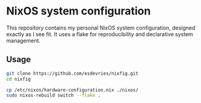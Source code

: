 # NixOS system configuration
This repository contains my personal NixOS system configuration, designed exactly as I see fit. It uses a flake for reproducibility and declarative system management.

## Usage
```bash
git clone https://github.com/esdevries/nixfig.git
cd nixfig

cp /etc/nixos/hardware-configuration.nix ./nixos/
sudo nixos-rebuild switch --flake .
```